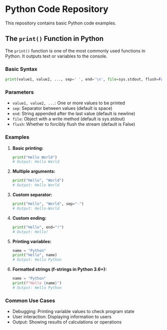 # Python Code Repository

This repository contains basic Python code examples.

## The `print()` Function in Python

The `print()` function is one of the most commonly used functions in Python. It outputs text or variables to the console.

### Basic Syntax

```python
print(value1, value2, ..., sep=' ', end='\n', file=sys.stdout, flush=False)
```

### Parameters

- `value1, value2, ...`: One or more values to be printed
- `sep`: Separator between values (default is space)
- `end`: String appended after the last value (default is newline)
- `file`: Object with a write method (default is sys.stdout)
- `flush`: Whether to forcibly flush the stream (default is False)

### Examples

1. **Basic printing:**
   ```python
   print("Hello World")
   # Output: Hello World
   ```

2. **Multiple arguments:**
   ```python
   print("Hello", "World")
   # Output: Hello World
   ```

3. **Custom separator:**
   ```python
   print("Hello", "World", sep="-")
   # Output: Hello-World
   ```

4. **Custom ending:**
   ```python
   print("Hello", end="!")
   # Output: Hello!
   ```

5. **Printing variables:**
   ```python
   name = "Python"
   print("Hello", name)
   # Output: Hello Python
   ```

6. **Formatted strings (f-strings in Python 3.6+):**
   ```python
   name = "Python"
   print(f"Hello {name}")
   # Output: Hello Python
   ```

### Common Use Cases

- Debugging: Printing variable values to check program state
- User interaction: Displaying information to users
- Output: Showing results of calculations or operations
